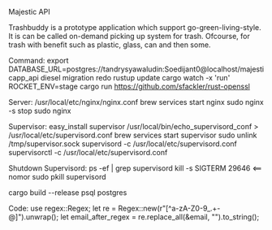 Majestic API

Trashbuddy is a prototype application which support go-green-living-style. It is can be called on-demand picking up system for trash. Ofcourse, for trash with benefit such as plastic, glass, can and then some.

Command:
export DATABASE_URL=postgres://tandrysyawaludin:Soedijant0@localhost/majesticapp_api
diesel migration redo
rustup update
cargo watch -x 'run'
ROCKET_ENV=stage cargo run
https://github.com/sfackler/rust-openssl

Server:
/usr/local/etc/nginx/nginx.conf
brew services start nginx
sudo nginx -s stop
sudo nginx

Supervisor:
easy_install supervisor
/usr/local/bin/echo_supervisord_conf > /usr/local/etc/supervisord.conf
brew services start supervisor
sudo unlink /tmp/supervisor.sock
supervisord -c /usr/local/etc/supervisord.conf
supervisorctl -c /usr/local/etc/supervisord.conf

Shutdown Supervisord:
ps -ef | grep supervisord
kill -s SIGTERM 29646 <== nomor
sudo pkill supervisord

cargo build --release
psql postgres

Code:
use regex::Regex;
let re = Regex::new(r"[^a-zA-Z0-9_.+-@]").unwrap();
let email_after_regex = re.replace_all(&email, "").to_string();
